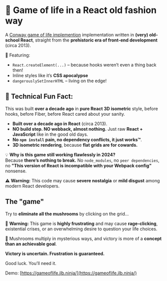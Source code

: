 # 🍄 Game of life in a React old fashion way

<!--<SHORT-PRESENTATION>-->
A [Conway game of life implemention](https://en.wikipedia.org/wiki/Conway%27s_Game_of_Life) implementation written in **(very) old-school React**, straight from the **prehistoric era of front-end development** (circa 2013).  

🦖 Featuring:
- `React.createElement(...)` – because hooks weren’t even a thing back then!  
- Inline styles like it’s **CSS apocalypse**  
- `dangerouslySetInnerHTML` – living on the edge!  

<!--</SHORT-PRESENTATION>-->

## 💾 Technical Fun Fact:

This was built **over a decade ago** in **pure React 3D isometric** style, before hooks, before Fiber, before React cared about your sanity.  

- **Built over a decade ago in React** (circa 2013).  
- **NO build step. NO webback, almost nothing.** Just raw **React + JavaScript** like in the good old days.  
- **No `npm install` pain, no dependency conflicts, it just works™**.  
- **3D isometric rendering**, because **flat grids are for cowards.**  


💡 **Why is this game still working flawlessly in 2024?**  
Because **there’s nothing to break.** No `node_modules`, no `peer dependencies`, no **"This version of React is incompatible with your Webpack config"** nonsense.  


⚠️ **Warning:** This code may cause **severe nostalgia** or **mild disgust** among modern React developers.  



## The "game"

Try to **eliminate all the mushrooms** by clicking on the grid...  

🚨 **Warning:** This game is **highly frustrating** and may cause **rage-clicking**, existential crises, or an overwhelming desire to question your life choices.  

🍄 Mushrooms multiply in mysterious ways, and victory is more of a **concept than an achievable goal**.  

**Victory is uncertain. Frustration is guaranteed.**  

Good luck. You’ll need it.  


Demo: [https://gameoflife.jlb.ninja/](https://gameoflife.jlb.ninja/)
